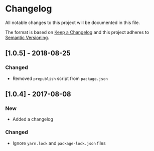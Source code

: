 # Changelog

All notable changes to this project will be documented in this file.

The format is based on [Keep a Changelog](http://keepachangelog.com/en/1.0.0/) and this project adheres to [Semantic Versioning](http://semver.org/spec/v2.0.0.html).

## [1.0.5] - 2018-08-25

### Changed

-   Removed `prepublish` script from `package.json`

## [1.0.4] - 2017-08-08

### New

-   Added a changelog

### Changed

-   Ignore `yarn.lock` and `package-lock.json` files

